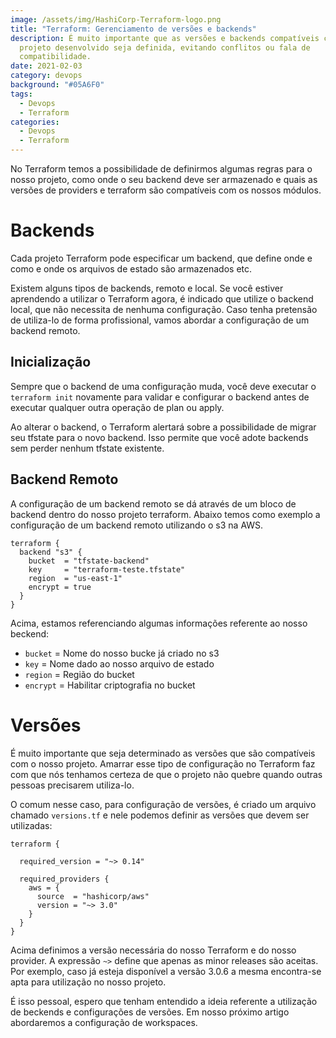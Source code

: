 ```yaml
---
image: /assets/img/HashiCorp-Terraform-logo.png
title: "Terraform: Gerenciamento de versões e backends"
description: É muito importante que as versões e backends compatíveis com o
  projeto desenvolvido seja definida, evitando conflitos ou fala de
  compatibilidade.
date: 2021-02-03
category: devops
background: "#05A6F0"
tags:
  - Devops
  - Terraform
categories:
  - Devops
  - Terraform
---
```

No Terraform temos a possibilidade de definirmos algumas regras para o nosso projeto, como onde o seu backend deve ser armazenado e quais as versões de providers e terraform são compatíveis com os nossos módulos.

# Backends

Cada projeto Terraform pode especificar um backend, que define onde e como e onde os arquivos de estado são armazenados etc.

Existem alguns tipos de backends, remoto e local. Se você estiver aprendendo a utilizar o Terraform agora, é indicado que utilize o backend local, que não necessita de nenhuma configuração. Caso tenha pretensão de utiliza-lo de forma profissional, vamos abordar a configuração de um backend remoto.  

## Inicialização

Sempre que o backend de uma configuração muda, você deve executar o `terraform init` novamente para validar e configurar o backend antes de executar qualquer outra operação de plan ou apply.

Ao alterar o backend, o Terraform alertará sobre a possibilidade de migrar seu tfstate para o novo backend. Isso permite que você adote backends sem perder nenhum tfstate existente.

## Backend Remoto

A configuração de um backend remoto se dá através de um bloco de backend dentro do nosso projeto terraform. Abaixo temos como exemplo a configuração de um backend remoto utilizando o s3 na AWS.

```
terraform {
  backend "s3" {
    bucket  = "tfstate-backend"
    key     = "terraform-teste.tfstate"
    region  = "us-east-1"
    encrypt = true
  }
}
```

Acima, estamos referenciando algumas informações referente ao nosso beckend:

* `bucket` = Nome do nosso bucke já criado no s3
* `key`    = Nome dado ao nosso arquivo de estado
* `region` = Região do bucket
* `encrypt` = Habilitar criptografia no bucket

# Versões

É muito importante que seja determinado as versões que são compatíveis com o nosso projeto. Amarrar esse tipo de configuração no Terraform faz com que nós tenhamos certeza de que o projeto não quebre quando outras pessoas precisarem utiliza-lo. 

O comum nesse caso, para configuração de versões, é criado um arquivo chamado `versions.tf` e nele podemos definir as versões que devem ser utilizadas:

````
terraform {

  required_version = "~> 0.14"

  required_providers {
    aws = {
      source  = "hashicorp/aws"
      version = "~> 3.0"
    }
  }
}
````

Acima definimos a versão necessária do nosso Terraform e do nosso provider. A expressão `~>` define que apenas as minor releases são aceitas. Por exemplo, caso já esteja disponível a versão 3.0.6 a mesma encontra-se apta para utilização no nosso projeto.

É isso pessoal, espero que tenham entendido a ideia referente a utilização de beckends e configurações de versões. Em nosso próximo artigo abordaremos a configuração de workspaces. 